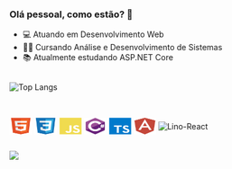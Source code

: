 ### Olá pessoal, como estão? 👋
- 💻 Atuando em Desenvolvimento Web
- 👨‍💻 Cursando Análise e Desenvolvimento de Sistemas
- 📚 Atualmente estudando ASP.NET Core
##
<!-- ![Anurag's GitHub stats](https://github-readme-stats.vercel.app/api?username=linoclassic&show_icons=true&theme=radical) -->

![Top Langs](https://github-readme-stats.vercel.app/api/top-langs/?username=linoclassic&layout=compact&theme=radical&size_weight=2)

##


<div style="display: inline_block"><br>
  <img align="center" alt="Lino-HTML" height="30" width="40" src="https://raw.githubusercontent.com/devicons/devicon/master/icons/html5/html5-original.svg">
  <img align="center" alt="Lino-CSS" height="30" width="40" src="https://raw.githubusercontent.com/devicons/devicon/master/icons/css3/css3-original.svg">
  <img align="center" alt="Lino-Js" height="30" width="40" src="https://raw.githubusercontent.com/devicons/devicon/master/icons/javascript/javascript-plain.svg">
  <img align="center" alt="Lino-Csharp" height="30" width="40" src="https://raw.githubusercontent.com/devicons/devicon/master/icons/csharp/csharp-original.svg">
  <img align="center" alt="Lino-Ts" height="30" width="40" src="https://raw.githubusercontent.com/devicons/devicon/master/icons/typescript/typescript-plain.svg">
  <img align="center" alt="Lino-Angular" height="30" width="40" src="https://raw.githubusercontent.com/devicons/devicon/master/icons/angularjs/angularjs-plain.svg">
  <img align="center" alt="Lino-React" height="30" width="40" src="https://cdn.jsdelivr.net/gh/devicons/devicon/icons/react/react-original-wordmark.svg">
  
    
          
</div>

##
<div>
  <a href="https://www.linkedin.com/in/linoclassic38" target="_blank"><img src="https://img.shields.io/badge/-LinkedIn-%230077B5?style=for-the-badge&logo=linkedin&logoColor=white" target="_blank"></a> 

</div>



<!--

- 🔭 I’m currently working on ...
- 🌱 I’m currently learning ...
- 👯 I’m looking to collaborate on ...
- 🤔 I’m looking for help with ...
- 💬 Ask me about ...
- 📫 How to reach me: ...
- 😄 Pronouns: ...
- ⚡ Fun fact: ...
-->
